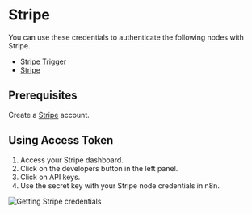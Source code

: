 # Stripe

You can use these credentials to authenticate the following nodes with Stripe.

- [Stripe Trigger](/integrations/builtin/trigger-nodes/n8n-nodes-base.stripeTrigger/)
- [Stripe](/integrations/builtin/app-nodes/n8n-nodes-base.stripe/)

## Prerequisites

Create a [Stripe](https://stripe.com/) account.

## Using Access Token

1. Access your Stripe dashboard.
2. Click on the developers button in the left panel.
3. Click on API keys.
4. Use the secret key with your Stripe node credentials in n8n.

![Getting Stripe credentials](/_images/integrations/builtin/credentials/stripe/using-access-token.gif)
